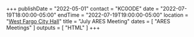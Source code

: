 +++
publishDate = "2022-05-01"
contact = "KC0ODE"
date = "2022-07-19T18:00:00-05:00"
endTime = "2022-07-19T19:00:00-05:00"
location = "[West Fargo City Hall](/places/west-fargo-city-hall/)"
title = "July ARES Meeting"
dates = [ "ARES Meetings" ]
outputs = [ "HTML" ]
+++
